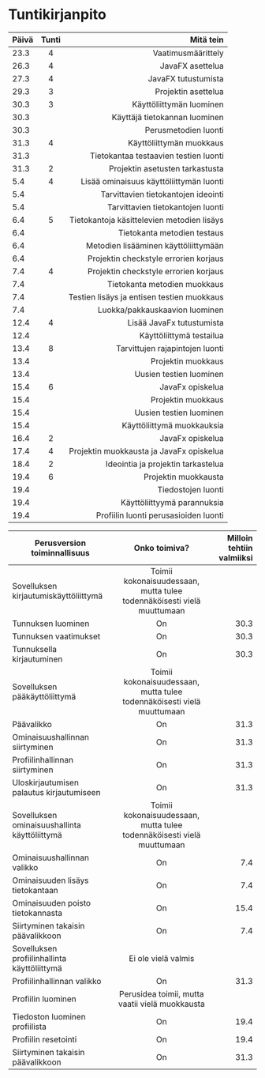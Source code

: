 # Tuntikirjanpito

| Päivä        | Tunti          | Mitä tein  |                     
| ------------- |:-------------:| -----:|                          
|  23.3     | 4 | Vaatimusmäärittely |
|  26.3     | 4      |   JavaFX asettelua |
| 27.3 | 4      |  JavaFX tutustumista |
| 29.3 | 3 | Projektin asettelua |
|30.3 | 3 | Käyttöliittymän luominen|
|30.3 |   | Käyttäjä tietokannan luominen |
|30.3 |   | Perusmetodien luonti |
|31.3| 4 | Käyttöliittymän muokkaus |
|31.3|   | Tietokantaa testaavien testien luonti |
|31.3| 2 | Projektin asetusten tarkastusta|
|5.4| 4 | Lisää ominaisuus käyttöliittymän luonti |
|5.4|   | Tarvittavien tietokantojen ideointi |
|5.4|   | Tarvittavien tietokantojen luonti |
|6.4| 5 | Tietokantoja käsittelevien metodien lisäys|
|6.4|   | Tietokanta metodien testaus |
|6.4|   | Metodien lisääminen käyttöliittymään |
|6.4|   |  Projektin checkstyle errorien korjaus |
|7.4| 4 | Projektin checkstyle errorien korjaus |
|7.4|   | Tietokanta metodien muokkaus |
|7.4|   | Testien lisäys ja entisen testien muokkaus|
|7.4|   | Luokka/pakkauskaavion luominen|
|12.4|4 | Lisää JavaFx tutustumista |
|12.4|  | Käyttöliittymä testailua |
|13.4|8 | Tarvittujen rajapintojen luonti |
|13.4|  | Projektin muokkaus |
|13.4|  | Uusien testien luominen |
|15.4|6 | JavaFx opiskelua |
|15.4|  | Projektin muokkaus |
|15.4|  | Uusien testien luominen |
|15.4|  | Käyttöliittymä muokkauksia |
|16.4|2 | JavaFx opiskelua |
|17.4|4 | Projektin muokkausta ja JavaFx opiskelua |
|18.4|2 | Ideointia ja projektin tarkastelua |
|19.4|6 | Projektin muokkausta |
|19.4|  | Tiedostojen luonti |
|19.4|  | Käyttöliittyymä parannuksia |
|19.4|  | Profiilin luonti perusasioiden luonti |

| Perusversion toiminnallisuus | Onko toimiva?| Milloin tehtiin valmiiksi |
| ------------- |:-------------:|  -----:|     
| Sovelluksen kirjautumiskäyttöliittymä | Toimii kokonaisuudessaan, mutta tulee todennäköisesti vielä muuttumaan |  |
| Tunnuksen luominen | On | 30.3 |
| Tunnuksen vaatimukset | On | 30.3 |
| Tunnuksella kirjautuminen | On | 30.3 |
| Sovelluksen pääkäyttöliittymä | Toimii kokonaisuudessaan, mutta tulee todennäköisesti vielä muuttumaan |  |
| Päävalikko | On | 31.3 |
| Ominaisuushallinnan siirtyminen | On | 31.3 |
| Profiilinhallinnan siirtyminen | On | 31.3 |
| Uloskirjautumisen palautus kirjautumiseen | On | 31.3 |
| Sovelluksen ominaisuushallinta käyttöliittymä | Toimii kokonaisuudessaan, mutta tulee todennäköisesti vielä muuttumaan |  |
| Ominaisuushallinnan valikko | On | 7.4 |
| Ominaisuuden lisäys tietokantaan | On | 7.4 |
| Ominaisuuden poisto tietokannasta | On | 15.4 |
| Siirtyminen takaisin päävalikkoon | On | 7.4 |
| Sovelluksen profiilinhallinta käyttöliittymä | Ei ole vielä valmis | |
| Profiilinhallinnan valikko | On | 31.3 |
| Profiilin luominen | Perusidea toimii, mutta vaatii vielä muokkausta | |
| Tiedoston luominen profiilista | On | 19.4 |
| Profiilin resetointi | On | 19.4 |
| Siirtyminen takaisin päävalikkoon |On | 31.3 |




